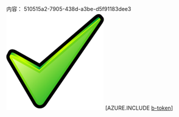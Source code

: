 内容： 510515a2-7905-438d-a3be-d5f91183dee3![图像](af431f15-dd7d-475d-9819-2484e93f6f90.png)
[AZURE.INCLUDE [b-token](b497b0fe-6e26-4f3a-ae6e-bb7c0a778fec.md)]
